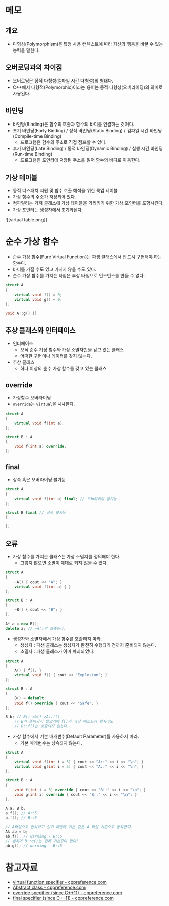 # 메모
## 개요
- 다형성(Polymorphism)은 특정 사용 컨텍스트에 따라 자신의 행동을 바꿀 수 있는 능력을 말한다.

## 오버로딩과의 차이점
- 오버로딩은 정적 다형성(컴파일 시간 다형성)의 형태다.
- C++에서 다형적(Polymorphic)이라는 용어는 동적 다형성(오버라이딩)의 의미로 사용된다.

## 바인딩
- 바인딩(Binding)은 함수의 호출과 함수의 바디를 연결하는 것이다.
- 초기 바인딩(Early Binding) / 정적 바인딩(Static Binding) / 컴파일 시간 바인딩(Compile-time Binding)
	- 프로그램은 함수의 주소로 직접 점프할 수 있다.
- 후기 바인딩(Late Binding) / 동적 바인딩(Dynamic Binding) / 실행 시간 바인딩(Run-time Binding)
	- 프로그램은 포인터에 저장된 주소를 읽어 함수의 바디로 이동한다.

## 가상 테이블
- 동적 디스패치 지원 및 함수 호출 해석을 위한 룩업 테이블
- 가상 함수의 주소가 저장되어 있다.
- 컴파일러는 기저 클래스에 가상 테이블을 가리키기 위한 가상 포인터를 포함시킨다.
- 가상 포인터는 생성자에서 초기화된다.

![[virtual table.png]]
# 순수 가상 함수
- 순수 가상 함수(Pure Virtual Function)는 파생 클래스에서 반드시 구현해야 하는 함수다.
- 바디를 가질 수도 있고 가지지 않을 수도 있다.
- 순수 가상 함수를 가지는 타입은 추상 타입으로 인스턴스를 만들 수 없다.
```cpp
struct A
{
	virtual void f() = 0;
	virtual void g() = 0;
};

void A::g() {}
```

## 추상 클래스와 인터페이스
- 인터페이스
	- 오직 순수 가상 함수와 가상 소멸자만을 갖고 있는 클래스
	- 어떠한 구현이나 데이터를 갖지 않는다.
- 추상 클래스
	- 하나 이상의 순수 가상 함수를 갖고 있는 클래스

## override
- 가상함수 오버라이딩
- `override`는 `virtual`을 시사한다.
```cpp
struct A
{
	virtual void f(int a);
};

struct B : A
{
	void f(int a) override;
};
```

## final
- 상속 혹은 오버라이딩 불가능
```cpp
struct A
{
	virtual void f(int a) final; // 오버라이딩 불가능
};

struct B final // 상속 불가능
{

};
```

## 오류
- 가상 함수를 가지는 클래스는 가상 소멸자를 정의해야 한다.
	- 그렇지 않으면 소멸이 제대로 되지 않을 수 있다.
```cpp
struct A
{
	~A() { cout << "A"; }
	virtual void f(int a) { }
};

struct B : A
{
	~B() { cout << "B"; }
};

A* a = new B();
delete a; // ~A()만 호출된다.
```
- 생성자와 소멸자에서 가상 함수를 호출하지 마라.
	- 생성자 : 파생 클래스는 생성자가 완전히 수행되기 전까지 준비되지 않는다.
	- 소멸자 : 파생 클래스가 이미 파괴되었다.
```cpp
struct A
{
	A() { f(); }
	virtual void f() { cout << "Explosion"; }
};

struct B : A
{
	B() = default;
	void f() override { cout << "Safe"; }
};

B b; // B()->A()->A::f()
	// B가 준비되지 않았기에 f()가 가상 메소드라 할지라도
	// B::f()는 호출되지 않는다.
```
- 가상 함수에서 기본 매개변수(Default Parameter)를 사용하지 마라.
	- 기본 매개변수는 상속되지 않는다.
```cpp
struct A
{
	virtual void f(int i = 5) { cout << "A::" << i << "\n"; }
	virtual void g(int i = 5) { cout << "A::" << i << "\n"; }
};

struct B : A
{
	void f(int i = 3) override { cout << "B::" << i << "\n"; }
	void g(int i) override { cout << "B::" << i << "\n"; }
};

A a; B b;
a.f(); // A::5
b.f(); // B::5

// A타입으로 인식하고 있기 때문에 기본 값은 A 타입 기준으로 동작한다.
A& ab = b;
ab.f(); // warning - B::5
// 심지어 B::g()는 원래 기본값이 없다!
ab.g(); // warning - B::5
```

# 참고자료
- [virtual function specifier - cppreference.com](https://en.cppreference.com/w/cpp/language/virtual)
- [Abstract class - cppreference.com](https://en.cppreference.com/w/cpp/language/abstract_class)
- [override specifier (since C++11) - cppreference.com](https://en.cppreference.com/w/cpp/language/override)
- [final specifier (since C++11) - cppreference.com](https://en.cppreference.com/w/cpp/language/final)